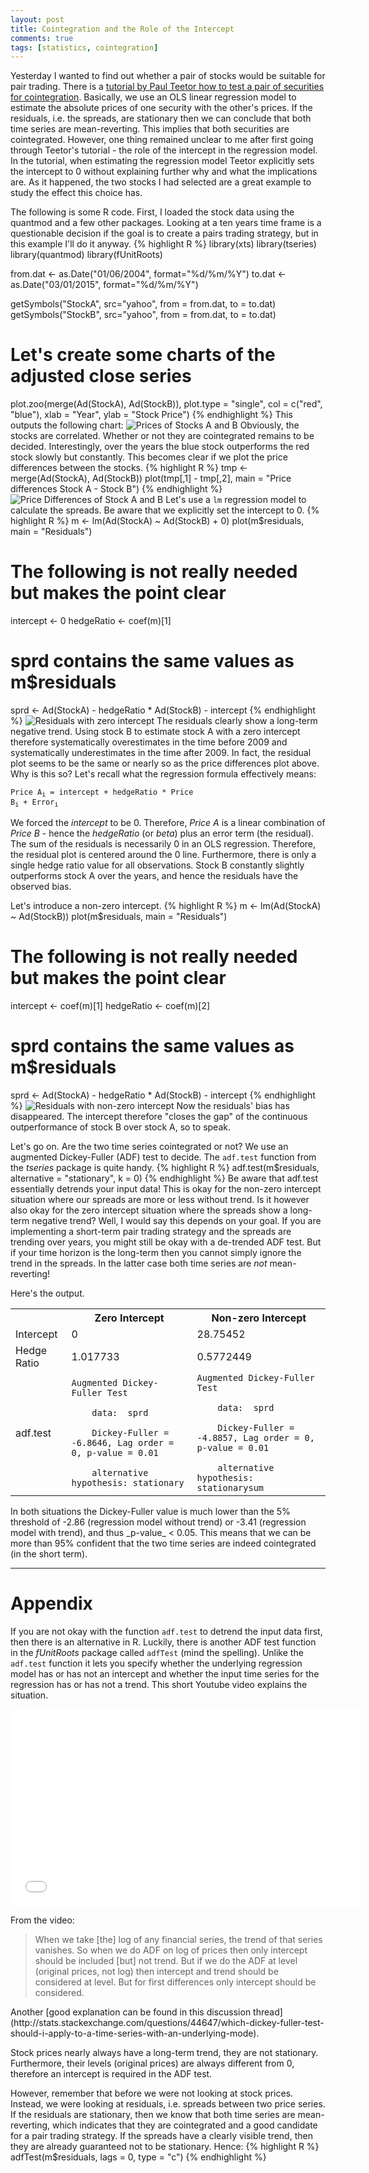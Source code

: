 ```yaml
---
layout: post
title: Cointegration and the Role of the Intercept
comments: true
tags: [statistics, cointegration]
---
```

Yesterday I wanted to find out whether a pair of stocks would be suitable for pair trading. There is a [tutorial by Paul Teetor how to test a pair of securities for cointegration](http://quanttrader.info/public/testForCoint.html). Basically, we use an OLS linear regression model to estimate the absolute prices of one security with the other's prices. If the residuals, i.e. the spreads, are stationary then we can conclude that both time series are mean-reverting. This implies that both securities are cointegrated. However, one thing remained unclear to me after first going through Teetor's tutorial - the role of the intercept in the regression model.<span class="more"></span> In the tutorial, when estimating the regression model Teetor explicitly sets the intercept to 0 without explaining further why and what the implications are. As it happened, the two stocks I had selected are a great example to study the effect this choice has.

The following is some R code. First, I loaded the stock data using the quantmod and a few other packages. Looking at a ten years time frame is a questionable decision if the goal is to create a pairs trading strategy, but in this example I'll do it anyway.
{% highlight R %}
library(xts)
library(tseries)
library(quantmod)
library(fUnitRoots)

from.dat <- as.Date("01/06/2004", format="%d/%m/%Y") 
to.dat <- as.Date("03/01/2015", format="%d/%m/%Y") 

getSymbols("StockA", src="yahoo", from = from.dat, to = to.dat)
getSymbols("StockB", src="yahoo", from = from.dat, to = to.dat)

# Let's create some charts of the adjusted close series
plot.zoo(merge(Ad(StockA), Ad(StockB)), plot.type = "single", col = c("red", "blue"), xlab = "Year", ylab = "Stock Price")
{% endhighlight %}
This outputs the following chart:
![Prices of Stocks A and B](/public/img/2015-01-04-prices-of-stock-a-and-stock-b.png "Prices of Stocks A and B")
Obviously, the stocks are correlated. Whether or not they are cointegrated remains to be decided. Interestingly, over the years the blue stock outperforms the red stock slowly but constantly. This becomes clear if we plot the price differences between the stocks.
{% highlight R %}
tmp <- merge(Ad(StockA), Ad(StockB))
plot(tmp[,1] - tmp[,2], main = "Price differences Stock A - Stock B")
{% endhighlight %}
![Price Differences of Stock A and B](/public/img/2015-01-04-price-differences-stock-a-stock-b.png "Price Differences of Stock A and B")
Let's use a <code>lm</code> regression model to calculate the spreads. Be aware that we explicitly set the intercept to 0.
{% highlight R %}
m <- lm(Ad(StockA) ~ Ad(StockB) + 0)
plot(m$residuals, main = "Residuals")

# The following is not really needed but makes the point clear
intercept <- 0
hedgeRatio <- coef(m)[1]

# sprd contains the same values as m$residuals
sprd <- Ad(StockA) - hedgeRatio * Ad(StockB) - intercept
{% endhighlight %}
![Residuals with zero intercept](/public/img/2015-01-04-residuals-with-zero-intercept.png "Residuals with non-zero intercept")
The residuals clearly show a long-term negative trend. Using stock B to estimate stock A with a zero intercept therefore systematically overestimates in the time before 2009 and systematically underestimates in the time after 2009. In fact, the residual plot seems to be the same or nearly so as the price differences plot above. Why is this so? Let's recall what the regression formula effectively means:

<code>Price A<sub>i</sub> = intercept + hedgeRatio * Price B<sub>i</sub> + Error<sub>i</sub></code>

We forced the _intercept_ to be 0. Therefore, _Price A_ is a linear combination of _Price B_  - hence the _hedgeRatio_ (or _beta_) plus an error term (the residual). The sum of the residuals is necessarily 0 in an OLS regression. Therefore, the residual plot is centered around the 0 line. Furthermore, there is only a single hedge ratio value for all observations. Stock B constantly slightly outperforms stock A over the years, and hence the residuals have the observed bias.

Let's introduce a non-zero intercept.
{% highlight R %}
m <- lm(Ad(StockA) ~ Ad(StockB))
plot(m$residuals, main = "Residuals")

# The following is not really needed but makes the point clear
intercept <- coef(m)[1]
hedgeRatio <- coef(m)[2]

# sprd contains the same values as m$residuals
sprd <- Ad(StockA) - hedgeRatio * Ad(StockB) - intercept
{% endhighlight %}
![Residuals with non-zero intercept](/public/img/2015-01-04-residuals-with-non-zero-intercept.png "Residuals with non-zero intercept")
Now the residuals' bias has disappeared. The intercept therefore "closes the gap" of the continuous outperformance of stock B over stock A, so to speak.

Let's go on. Are the two time series cointegrated or not? We use an augmented Dickey-Fuller (ADF) test to decide. The <code>adf.test</code> function from the _tseries_ package is quite handy.
{% highlight R %}
adf.test(m$residuals, alternative = "stationary", k = 0)
{% endhighlight %}
Be aware that adf.test essentially detrends your input data! This is okay for the non-zero intercept situation where our spreads are more or less without trend. Is it however also okay for the zero intercept situation where the spreads show a long-term negative trend? Well, I would say this depends on your goal. If you are implementing a short-term pair trading strategy and the spreads are trending over years, you might still be okay with a de-trended ADF test. But if your time horizon is the long-term then you cannot simply ignore the trend in the spreads. In the latter case both time series are _not_ mean-reverting!

Here's the output.
<table>
<tr>
  <th></th>
  <th>Zero Intercept</th>
  <th>Non-zero Intercept</th>
</tr>
<tr>
  <td>Intercept</td>
  <td>0</td>
  <td>28.75452</td>
</tr>
<tr>
  <td>Hedge Ratio</td>
  <td>1.017733</td>
  <td>0.5772449</td>
</tr>
<tr>
  <td>adf.test</td>
  <td>
    <code>Augmented Dickey-Fuller Test<br/>
    data:  sprd<br/>
    Dickey-Fuller = -6.8646, Lag order = 0, p-value = 0.01<br/>
    alternative hypothesis: stationary</code>
  </td>
  <td>
    <code>Augmented Dickey-Fuller Test<br/>
    data:  sprd<br/>
    Dickey-Fuller = -4.8857, Lag order = 0, p-value = 0.01<br/>
    alternative hypothesis: stationarysum</code>
  </td>
</tr>
</table>
In both situations the Dickey-Fuller value is much lower than the 5% threshold of -2.86 (regression model without trend) or -3.41 (regression model with trend), and thus _p-value_ < 0.05. This means that we can be more than 95% confident that the two time series are indeed cointegrated (in the short term).

----

# Appendix
If you are not okay with the function <code>adf.test</code> to detrend the input data first, then there is an alternative in R. Luckily, there is another ADF test function in the _fUnitRoots_ package called <code>adfTest</code> (mind the spelling). Unlike the <code>adf.test</code> function it lets you specify whether the underlying regression model has or has not an intercept and whether the input time series for the regression has or has not a trend. This short Youtube video explains the situation.

<iframe width="560" height="315" src="//www.youtube.com/embed/jWI_AJKLyKQ" frameborder="0" allowfullscreen></iframe>

From the video:
<blockquote>When we take [the] log of any financial series, the trend of that series vanishes. So when we do ADF on log of prices then only intercept should be included [but] not trend. But if we do the ADF at level (original prices, not log) then intercept and trend should be considered at level. But for first differences only intercept should be considered.
</blockquote>
Another [good explanation can be found in this discussion thread](http://stats.stackexchange.com/questions/44647/which-dickey-fuller-test-should-i-apply-to-a-time-series-with-an-underlying-mode).

Stock prices nearly always have a long-term trend, they are not stationary. Furthermore, their levels (original prices) are always different from 0, therefore an intercept is required in the ADF test.

However, remember that before we were not looking at stock prices. Instead, we were looking at residuals, i.e. spreads between two price series. If the residuals are stationary, then we know that both time series are mean-reverting, which indicates that they are cointegrated and a good candidate for a pair trading strategy. If the spreads have a clearly visible trend, then they are already guaranteed not to be stationary. Hence:
{% highlight R %}
adfTest(m$residuals, lags = 0, type = "c")
{% endhighlight %}


